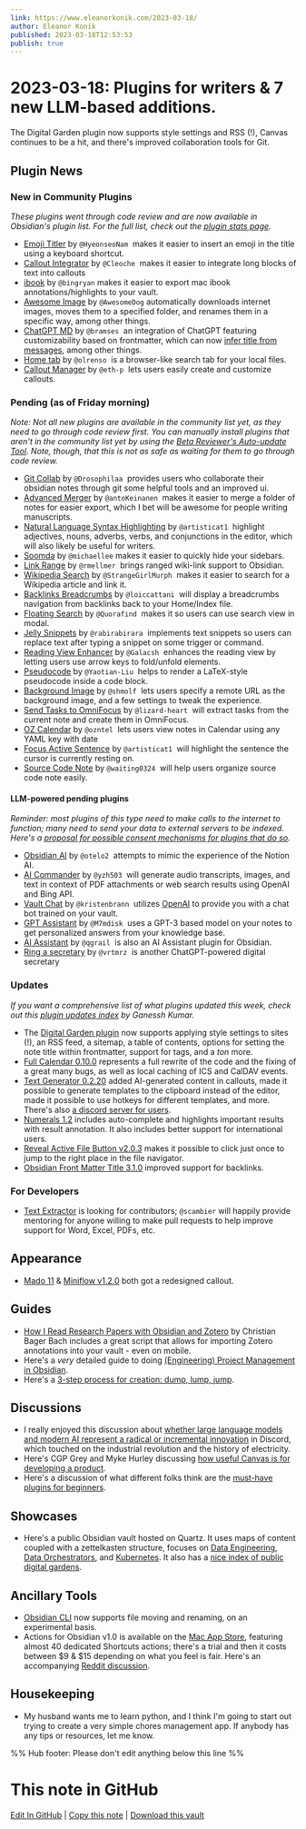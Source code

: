 ```yaml
---
link: https://www.eleanorkonik.com/2023-03-18/
author: Eleanor Konik
published: 2023-03-18T12:53:53
publish: true
---
```


# 2023-03-18: Plugins for writers & 7 new LLM-based additions.
The Digital Garden plugin now supports style settings and RSS (!), Canvas continues to be a hit, and there's improved collaboration tools for Git.

## Plugin News

### New in Community Plugins

_These plugins went through code review and are now available in Obsidian's plugin list. For the full list, check out the [plugin stats page](https://obsidian-plugin-stats.vercel.app/new?ref=eleanorkonik.com)._

* [Emoji Titler](https://github.com/HyeonseoNam/obsidian-emoji-titler?ref=eleanorkonik.com) by `@HyeonseoNam`  makes it easier to insert an emoji in the title using a keyboard shortcut.
* [Callout Integrator](https://github.com/Cleoche/obsidian-callout-integrator?ref=eleanorkonik.com) by `@Cleoche`  makes it easier to integrate long blocks of text into callouts
* [ibook](https://github.com/bingryan/obsidian-ibook-plugin?ref=eleanorkonik.com) by `@bingryan` makes it easier to export mac ibook annotations/highlights to your vault.
* [Awesome Image](https://github.com/AwesomeDog/obsidian-awesome-image?ref=eleanorkonik.com) by `@AwesomeDog` automatically downloads internet images, moves them to a specified folder, and renames them in a specific way, among other things.
* [ChatGPT MD](https://github.com/bramses/chatgpt-md?ref=eleanorkonik.com) by `@bramses`  an integration of ChatGPT featuring customizability based on frontmatter, which can now [infer title from messages](https://github.com/bramses/chatgpt-md/releases/tag/1.1.0?ref=eleanorkonik.com), among other things.
* [Home tab](https://github.com/olrenso/obsidian-home-tab?ref=eleanorkonik.com) by `@olrenso`  is a browser-like search tab for your local files.
* [Callout Manager](https://github.com/eth-p/obsidian-callout-manager?ref=eleanorkonik.com) by `@eth-p`  lets users easily create and customize callouts.

### Pending (as of Friday morning)

_Note: Not all new plugins are available in the community list yet, as they need to go through code review first. You can manually install plugins that aren't in the community list yet by using the [Beta Reviewer's Auto-update Tool](https://github.com/TfTHacker/obsidian42-brat?ref=eleanorkonik.com). Note, though, that this is not as safe as waiting for them to go through code review._

* [Git Collab](https://github.com/Drosophilaa/obsidian-Git-Collab?ref=eleanorkonik.com) by `@Drosophilaa`  provides users who collaborate their obsidian notes through git some helpful tools and an improved ui.
* [Advanced Merger](https://github.com/antoKeinanen/obsidian-advanced-merger?ref=eleanorkonik.com) by `@antoKeinanen`  makes it easier to merge a folder of notes for easier export, which I bet will be awesome for people writing manuscripts.
* [Natural Language Syntax Highlighting](https://github.com/artisticat1/nl-syntax-highlighting?ref=eleanorkonik.com) by `@artisticat1`  highlight adjectives, nouns, adverbs, verbs, and conjunctions in the editor, which will also likely be useful for writers.
* [Soomda](https://github.com/michaellee/soomda?ref=eleanorkonik.com) by `@michaellee` makes it easier to quickly hide your sidebars.
* [Link Range](https://github.com/rmellmer/obsidian-link-range?ref=eleanorkonik.com) by `@rmellmer`  brings ranged wiki-link support to Obsidian.
* [Wikipedia Search](https://github.com/StrangeGirlMurph/obsidian-wikipedia-search?ref=eleanorkonik.com) by `@StrangeGirlMurph`  makes it easier to search for a Wikipedia article and link it.
* [Backlinks Breadcrumbs](https://github.com/loiccattani/obsidian-backlinks-breadcrumbs?ref=eleanorkonik.com) by `@loiccattani`  will display a breadcrumbs navigation from backlinks back to your Home/Index file.
* [Floating Search](https://github.com/Quorafind/Obsidian-Float-Search?ref=eleanorkonik.com) by `@Quorafind`  makes it so users can use search view in modal.
* [Jelly Snippets](https://github.com/rabirabirara/obsidian-jelly-snippets?ref=eleanorkonik.com) by `@rabirabirara`  implements text snippets so users can replace text after typing a snippet on some trigger or command.
* [Reading View Enhancer](https://github.com/Galacsh/obsidian-reading-view-enhancer?ref=eleanorkonik.com) by `@Galacsh`  enhances the reading view by letting users use arrow keys to fold/unfold elements.
* [Pseudocode](https://github.com/Yaotian-Liu/obsidian-pseudocode?ref=eleanorkonik.com) by `@Yaotian-Liu`  helps to render a LaTeX-style pseudocode inside a code block.
* [Background Image](https://github.com/shmolf/obsidian-editor-background?ref=eleanorkonik.com) by `@shmolf`  lets users specify a remote URL as the background image, and a few settings to tweak the experience.
* [Send Tasks to OmniFocus](https://github.com/lizard-heart/obsidian-to-omnifocus?ref=eleanorkonik.com) by `@lizard-heart`  will extract tasks from the current note and create them in OmniFocus.
* [OZ Calendar](https://github.com/ozntel/oz-calendar?ref=eleanorkonik.com) by `@ozntel`  lets users view notes in Calendar using any YAML key with date
* [Focus Active Sentence](https://github.com/artisticat1/focus-active-sentence?ref=eleanorkonik.com) by `@artisticat1`  will highlight the sentence the cursor is currently resting on.
* [Source Code Note](https://github.com/waiting0324/obsidian-code-note?ref=eleanorkonik.com) by `@waiting0324`  will help users organize source code note easily.

#### LLM-powered pending plugins

_Reminder: most plugins of this type need to make calls to the internet to function; many need to send your data to external servers to be indexed. Here's a [proposal for possible consent mechanisms for plugins that do so](https://forum.obsidian.md/t/add-consent-mechanism-to-plugins-that-send-your-notes-to-the-cloud/56324?ref=eleanorkonik.com)._

* [Obsidian AI](https://github.com/otelo2/Obsidian-AI?ref=eleanorkonik.com) by `@otelo2`  attempts to mimic the experience of the Notion AI.
* [AI Commander](https://github.com/yzh503/obsidian-aicommander-plugin?ref=eleanorkonik.com) by `@yzh503`  will generate audio transcripts, images, and text in context of PDF attachments or web search results using OpenAI and Bing API.
* [Vault Chat](https://github.com/exoascension/vault-chat?ref=eleanorkonik.com) by `@kristenbrann`  utilizes [OpenAI](https://platform.openai.com/?ref=eleanorkonik.com) to provide you with a chat bot trained on your vault.
* [GPT Assistant](https://github.com/M7mdisk/obsidian-gpt?ref=eleanorkonik.com) by `@M7mdisk`  uses a GPT-3 based model on your notes to get personalized answers from your knowledge base.
* [AI Assistant](https://github.com/qgrail/obsidian-ai-assistant?ref=eleanorkonik.com) by `@qgrail`  is also an AI Assistant plugin for Obsidian.
* [Ring a secretary](https://github.com/vrtmrz/ring-a-secretary?ref=eleanorkonik.com) by `@vrtmrz`  is another ChatGPT-powered digital secretary

### Updates

_If you want a comprehensive list of what plugins updated this week, check out this [plugin updates index](https://obsidian-plugin-stats.vercel.app/updates?ref=eleanorkonik.com) by Ganessh Kumar._

* The [Digital Garden plugin](https://dg-docs.ole.dev/?ref=eleanorkonik.com) now supports applying style settings to sites (!), an RSS feed, a sitemap, a table of contents, options for setting the note title within frontmatter, support for tags, and a _ton_ more.
* [Full Calendar 0.10.0](https://github.com/davish/obsidian-full-calendar/releases/tag/0.10.0?ref=eleanorkonik.com) represents a full rewrite of the code and the fixing of a great many bugs, as well as local caching of ICS and CalDAV events.
* [Text Generator 0.2.20](https://github.com/nhaouari/obsidian-textgenerator-plugin/releases/?ref=eleanorkonik.com) added AI-generated content in callouts, made it possible to generate templates to the clipboard instead of the editor, made it possible to use hotkeys for different templates, and more. There's also [a discord server for users](https://discord.gg/bJm33Rqk?ref=eleanorkonik.com).
* [Numerals 1.2](https://github.com/gtg922r/obsidian-numerals?ref=eleanorkonik.com) includes auto-complete and highlights important results with result annotation. It also includes better support for international users.
* [Reveal Active File Button v2.0.3](https://github.com/claremacrae/reveal-active-file-button-plugin/releases/tag/2.0.3?ref=eleanorkonik.com) makes it possible to click just once to jump to the right place in the file navigator.
* [Obsidian Front Matter Title 3.1.0](https://github.com/snezhig/obsidian-front-matter-title/releases/tag/3.1.0?ref=eleanorkonik.com) improved support for backlinks.

### For Developers

* [Text Extractor](https://github.com/scambier/obsidian-text-extractor?ref=eleanorkonik.com) is looking for contributors; `@scambier` will happily provide mentoring for anyone willing to make pull requests to help improve support for Word, Excel, PDFs, etc.

## Appearance

* [Mado 11](https://github.com/hydescarf/Obsidian-Theme-Mado-11/releases/tag/v1.2.0?ref=eleanorkonik.com) & [Miniflow v1.2.0](https://github.com/hydescarf/Obsidian-Theme-Mado-Miniflow/releases/tag/v1.2.0?ref=eleanorkonik.com) both got a redesigned callout.

## Guides

* [How I Read Research Papers with Obsidian and Zotero](https://bagerbach.com/blog/how-i-read-research-papers-with-obsidian-and-zotero?ref=eleanorkonik.com) by Christian Bager Bach includes a great script that allows for importing Zotero annotations into your vault - even on mobile.
* Here's a _very_ detailed guide to doing [(Engineering) Project Management in Obsidian](https://www.reddit.com/r/ObsidianMD/comments/11qmz3v/engineering_project_management_in_obsidian/?ref=eleanorkonik.com).
* Here's a [3-step process for creation: dump, lump, jump](https://www.youtube.com/watch?v=Na0xos3ptp4&ref=eleanorkonik.com).

## Discussions

* I really enjoyed this discussion about [whether large language models and modern AI represent a radical or incremental innovation](https://discord.com/channels/686053708261228577/700466324840775831/1083945774703968378?ref=eleanorkonik.com) in Discord, which touched on the industrial revolution and the history of electricity.
* Here's CGP Grey and Myke Hurley discussing [how useful Canvas is for developing a product](https://overcast.fm/+E7b4_AetQ/11:47?ref=eleanorkonik.com).
* Here's a discussion of what different folks think are the [must-have plugins for beginners](https://www.reddit.com/r/ObsidianMD/comments/11q7q6l/what_are_some_must_have_plugins_for_beginners/?ref=eleanorkonik.com).

## Showcases

* Here's a public Obsidian vault hosted on Quartz. It uses maps of content coupled with a zettelkasten structure, focuses on [Data Engineering](https://brain.sspaeti.com/data-engineering?ref=eleanorkonik.com), [Data Orchestrators](https://brain.sspaeti.com/data-orchestrators?ref=eleanorkonik.com), and [Kubernetes](https://brain.sspaeti.com/kubernetes?ref=eleanorkonik.com). It also has a [nice index of public digital gardens](https://brain.sspaeti.com/other-public-second-brains/?ref=eleanorkonik.com).

## Ancillary Tools

* [Obsidian CLI](https://github.com/Yakitrak/obsidian-cli?ref=eleanorkonik.com) now supports file moving and renaming, on an experimental basis.
* Actions for Obsidian v1.0 is available on the [Mac App Store](https://apps.apple.com/app/id1659667937?ref=eleanorkonik.com), featuring almost 40 dedicated Shortcuts actions; there's a trial and then it costs between $9 & $15 depending on what you feel is fair. Here's an accompanying [Reddit discussion](https://www.reddit.com/r/ObsidianMD/comments/11swzml/actions_for_obsidian_30_apple_shortcuts_actions/?ref=eleanorkonik.com).

## Housekeeping

* My husband wants me to learn python, and I think I'm going to start out trying to create a very simple chores management app. If anybody has any tips or resources, let me know.

%% Hub footer: Please don't edit anything below this line %%

# This note in GitHub

<span class="git-footer">[Edit In GitHub](https://github.dev/obsidian-community/obsidian-hub/blob/main/01%20-%20Community/Obsidian%20Roundup/2023-03-18%20Plugins%20for%20writers%20%26%207%20new%20LLM-based%20additions..md "git-hub-edit-note") | [Copy this note](https://raw.githubusercontent.com/obsidian-community/obsidian-hub/main/01%20-%20Community/Obsidian%20Roundup/2023-03-18%20Plugins%20for%20writers%20%26%207%20new%20LLM-based%20additions..md "git-hub-copy-note") | [Download this vault](https://github.com/obsidian-community/obsidian-hub/archive/refs/heads/main.zip "git-hub-download-vault") </span>

